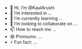 - 👋 Hi, I’m @KaulArushi
- 👀 I’m interested in ...
- 🌱 I’m currently learning ...
- 💞️ I’m looking to collaborate on ...
- 📫 How to reach me ...
- 😄 Pronouns: ...
- ⚡ Fun fact: ...

<!---
KaulArushi/KaulArushi is a ✨ special ✨ repository because its `README.md` (this file) appears on your GitHub profile.
You can click the Preview link to take a look at your changes.
--->
